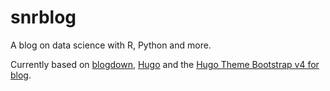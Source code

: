 # snrblog
A blog on data science with R, Python and more.

Currently based on [blogdown](https://bookdown.org/yihui/blogdown/), 
[Hugo](https://gohugo.io/) and the [Hugo Theme Bootstrap v4 
for blog](https://themes.gohugo.io/hugo-theme-bootstrap4-blog/).
